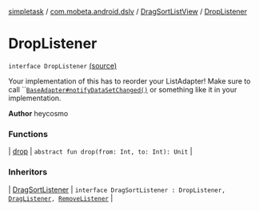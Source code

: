 [simpletask](../../../index.md) / [com.mobeta.android.dslv](../../index.md) / [DragSortListView](../index.md) / [DropListener](.)

# DropListener

`interface DropListener` [(source)](https://github.com/mpcjanssen/simpletask-android/blob/master/src/main/java/com/mobeta/android/dslv/DragSortListView.java#L2537)

Your implementation of this has to reorder your ListAdapter! Make sure to call ``[`BaseAdapter#notifyDataSetChanged()`](#) or something like it in your implementation.

**Author**
heycosmo

### Functions

| [drop](drop.md) | `abstract fun drop(from: Int, to: Int): Unit` |

### Inheritors

| [DragSortListener](../-drag-sort-listener.md) | `interface DragSortListener : DropListener, `[`DragListener`](../-drag-listener/index.md)`, `[`RemoveListener`](../-remove-listener/index.md) |

